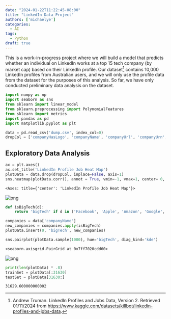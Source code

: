```yaml
---
date: "2024-01-22T11:22:45-08:00"
title: "LinkedIn Data Project"
authors: ['michaelye']
categories:
  - AI
tags:
  - Python
draft: true
---
```

This is a work-in-progress project where we will build a model that predicts whether an individual on LinkedIn works at a top 15 tech company (by market cap) based on their LinkedIn profile. Our dataset[^1] contains 10,000 LinkedIn profiles from Australian users, and we will only use the profile data from the dataset for the purposes of this analysis. So far, we have only conducted preliminary data analysis on the dataset. 


```python
import numpy as np
import seaborn as sns
from sklearn import linear_model
from sklearn.preprocessing import PolynomialFeatures
from sklearn import metrics
import pandas as pd
import matplotlib.pyplot as plt
```


```python
data = pd.read_csv('dump.csv', index_col=0)
dropCol = ['companyHasLogo', 'companyName', 'companyUrl', 'companyUrn', 'country', 'endDate', 'genderEstimate', 'hasPicture', 'mbrLocation', 'mbrLocationCode', 'mbrTitle', 'memberUrn', 'posLocation', 'posLocationCode', 'posTitle', 'positionId', 'startDate', 'avgMemberPosDuration', 'avgCompanyPosDuration']
```

## Exploratory Data Analysis


```python
ax = plt.axes()
ax.set_title('LinkedIn Profile Job Heat Map')
plotData = data.drop(dropCol, inplace=False, axis=1)
sns.heatmap(plotData.corr(), annot = True, vmin=-1, vmax=1, center= 0, ax = ax)
```




    <Axes: title={'center': 'LinkedIn Profile Job Heat Map'}>




    
![png](../../images/heatmapLi.png)
    



```python
def isBigTech(d):
    return 'bigTech' if d in ('Facebook', 'Apple', 'Amazon', 'Google', 'NVIDIA', 'Microsoft', 'Tesla', 'TSMC', 'Broadcom', 'Samsung', 'Tencent', 'Oracle', 'ASML', 'AMD', 'Adobe') else 'not top 10'

companies = data['companyName']
new_companies = companies.apply(isBigTech)
plotData.insert(0, 'bigTech', new_companies)
```


```python
sns.pairplot(plotData.sample(1000), hue='bigTech', diag_kind='kde')
```




    <seaborn.axisgrid.PairGrid at 0x7ff7020cdd60>




    
![png](../../images/pairplotLi.png)
    



```python
print(len(plotData) * .8)
trainSet = plotData[:31630]
testSet = plotData[31630:]
```

    31629.600000000002


[^1]: Andrew Truman. LinkedIn Profiles and Jobs Data, Version 2. Retrieved 01/11/2024 from https://www.kaggle.com/datasets/killbot/linkedin-profiles-and-jobs-data.